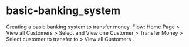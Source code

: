 # basic-banking_system
Creating a basic banking system to transfer money. Flow: Home Page > View all Customers > Select and View one Customer > Transfer Money > Select customer to transfer to > View all Customers .
